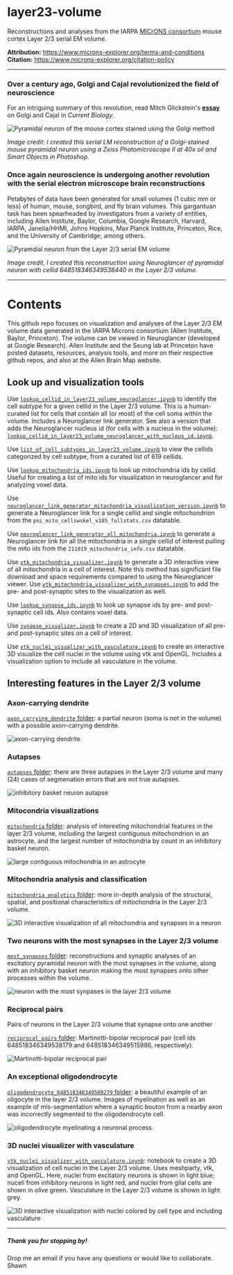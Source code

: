 # layer23-volume
Reconstructions and analyses from the IARPA [MICrONS consortium](https://www.iarpa.gov/research-programs/microns) mouse cortex Layer 2/3 serial EM volume.

**Attribution:** https://www.microns-explorer.org/terms-and-conditions<br>
**Citation:** https://www.microns-explorer.org/citation-policy<br>

***

### Over a century ago, Golgi and Cajal revolutionized the field of neuroscience

For an intriguing summary of this revolution, read Mitch Glickstein's [**essay**](https://www.cell.com/current-biology/pdf/S0960-9822(06)01203-6.pdf) on Golgi and Cajal in <em>Current Biology</em>.

![Pyramidal neuron of the mouse cortex stained using the Golgi method](img/golgistain.png "Serial LM reconstruction of Golgi stained neuron")


<em>Image credit: I created this serial LM reconstruction of a Golgi-stained mouse pyramidal neuron using a Zeiss Photomicroscope II at 40x oil and Smart Objects in Photoshop.</em>

### Once again neuroscience is undergoing another revolution with the serial electron microscope brain reconstructions

Petabytes of data have been generated for small volumes (1 cubic mm or less) of human, mouse, songbird, and fly brain volumes. This gargantuan task has been spearheaded by investigators from a variety of entities, including Allen Institute, Baylor, Columbia, Google Research, Harvard, IARPA, Janelia/HHMI, Johns Hopkins, Max Planck Institute, Princeton, Rice, and the University of Cambridge, among others.  

![Pyramdial neuron from the Layer 2/3 serial EM volume](img/layer23pyr.png "Serial EM reconstruction using Neuroglancer")


<em>Image credit, I created this reconstruction using Neuroglancer of pyramidal neuron with cellid 648518346349538440 in the Layer 2/3 volume.</em>  

***

# Contents
This github repo focuses on visualization and analyses of the Layer 2/3 EM volume data generated in the IARPA Microns consortium (Allen Institute, Baylor, Princeton). The volume can be viewed in Neuroglancer (developed at Google Research). Allen Institute and the Seung lab at Princeton have posted datasets, resources, analysis tools, and more on their respective github repos, and also at the Allen Brain Map website. 

## Look up and visualization tools

Use [`lookup_cellid_in_layer23_volume_neuroglancer.ipynb`](https://github.com/shandran/layer23-volume/blob/main/lookup_cellid_in_layer23_volume_neuroglancer.ipynb) to identify the cell subtype for a given cellid in the Layer 2/3 volume. This is a human-curated list for cells that contain all (or most) of the cell soma within the volume. Includes a Neuroglancer link generator. See also a version that adds the Neuroglancer nucleus id (for cells with a nucleus in the volume): [`lookup_cellid_in_layer23_volume_neuroglancer_with_nucleus_id.ipynb`](https://github.com/shandran/layer23-volume/blob/main/lookup_cellid_in_layer23_volume_neuroglancer_with_nucleus_id.ipynb).

Use [`list_of_cell_subtypes_in_layer23_volume.ipynb`](https://github.com/shandran/layer23-volume/blob/main/list_of_cell_subtypes_in_layer23_volume.ipynb) to view the cellids categorized by cell subtype, from a curated list of 619 cellids.

Use [`lookup_mitochondria_ids.ipynb`](https://github.com/shandran/layer23-volume/blob/main/lookup_mitochondria_ids.ipynb) to look up mitochondria ids by cellid. Useful for creating a list of mito ids for visualization in neuroglancer and for analyzing voxel data.

Use [`neuroglancer_link_generator_mitochondria_visualization_version.ipynb`](https://github.com/shandran/layer23-volume/blob/main/mitochondria_analytics/neuroglancer_link_generator_mitochondria_visualization_version.ipynb) to generate a Neuroglancer link for a single cellid and single mitochondrion from the `pni_mito_cellswskel_v185_fullstats.csv` datatable.

Use [`neuroglancer_link_generator_all_mitochondria.ipynb`](https://github.com/shandran/layer23-volume/blob/main/mitochondria_analytics/neuroglancer_link_generator_all_mitochondria.ipynb) to generate a Neuroglancer link for all the mitochondria in a single cellid of interest pulling the mito ids from the `211019_mitochondria_info.csv` datatable.

Use [`vtk_mitochondria_visualizer.ipynb`](https://github.com/shandran/layer23-volume/blob/main/mitochondria_analytics/vtk_mitochondria_visualizer.ipynb) to generate a 3D interactive view of all mitochondria in a cell of interest. Note this method has significant file download and space requirements compared to using the Neuroglancer viewer. Use [`vtk_mitochondria_visualizer_with_synapses.ipynb`](https://github.com/shandran/layer23-volume/blob/main/mitochondria_analytics/vtk_mitochondria_visualizer_with_synapses.ipynb) to add the pre- and post-synaptic sites to the visualization as well. 

Use [`lookup_synapse_ids.ipynb`](https://github.com/shandran/layer23-volume/blob/main/lookup_synapse_ids.ipynb) to look up synapse ids by pre- and post-synaptic cell ids. Also contains voxel data.

Use [`synapse_visualizer.ipynb`](https://github.com/shandran/layer23-volume/blob/main/synapse_visualizer.ipynb) to create a 2D and 3D visualization of all pre- and post-synaptic sites on a cell of interest.

Use [`vtk_nuclei_visualizer_with_vasculature.ipynb`](https://github.com/shandran/layer23-volume/blob/main/vtk_nuclei_visualizer_with_vasculature.ipynb) to create an interactive 3D visualize the cell nuclei in the volume using vtk and OpenGL. Includes a visualization option to include all vasculature in the volume. 

## Interesting features in the Layer 2/3 volume

### Axon-carrying dendrite
[`axon_carrying_dendrite` folder](https://github.com/shandran/layer23-volume/tree/main/axon_carrying_dendrite): a partial neuron (soma is not in the volume) with a possible axon-carrying dendrite.

![axon-carrying dendrite](axon_carrying_dendrite/axon-carrying-dendrite-synapse_sites.png "axon-carrying dendrite")

### Autapses
[`autapses` folder](https://github.com/shandran/layer23-volume/tree/main/autapses): there are three autapses in the Layer 2/3 volume and many (24) cases of segmenation errors that are not true autapses.

![inhibitory basket neuron autapse](autapses/autapse_cellid_648518346349528994.png "inhibitory basket neuron autapse") 

### Mitocondria visualizations
[`mitochondria` folder](https://github.com/shandran/layer23-volume/tree/main/mitochondria): analysis of interesting mitochondrial features in the layer 2/3 volume, including the largest contiguous mitochondrion in an astrocyte, and the largest number of mitochondria by count in an inhibitory basket neuron.

![large contiguous mitochondria in an astrocyte](mitochondria/astrocyte_mitos.png "large contiguous mitochondria in an astrocyte")

### Mitochondria analysis and classification
[`mitochondria analytics` folder](https://github.com/shandran/layer23-volume/tree/main/mitochondria_analytics): more in-depth analysis of the structural, spatial, and positional characteristics of mitochondria in the Layer 2/3 volume.

![3D interactive visualization of all mitochondria and synapses in a neuron](mitochondria_analytics/3dvtk_mito_synapses.png "3D interactive visualization of all mitochondria and synapses in a neuron")

### Two neurons with the most synapses in the Layer 2/3 volume
[`most_synapses` folder](https://github.com/shandran/layer23-volume/tree/main/most_synapses): reconstructions and synaptic analyses of an excitatory pyramidal neuron with the most synapses in the volume, along with an inhibitory basket neuron making the most synapses onto other processes within the volume. 

![neuron with the most synpases in the layer 2/3 volume](most_synapses/pyramidal_neuron.png "neuron with the most synpases in the layer 2/3 volume")

### Reciprocal pairs
Pairs of neurons in the Layer 2/3 volume that synapse onto one another

[`reciprocal_pairs` folder](https://github.com/shandran/layer23-volume/tree/main/reciprocal_pairs): Martinotti-bipolar reciprocal pair (cell ids 648518346349538179 and 648518346349515986, respectively).  

![Martinotti-bipolar reciprocal pair](reciprocal_pairs/martinotti_bipolar_reciprocal_pairs.png "Martinotti-bipolar reciprocal pair")


### An exceptional oligodendrocyte
[`oligodendrocyte_648518346349508279` folder](https://github.com/shandran/layer23-volume/tree/main/oligodendrocyte_648518346349508279): a beautiful example of an oligocyte in the layer 2/3 volume. Images of myelination as well as an example of mis-segmentation where a synaptic bouton from a nearby axon was incorrectly segmented to the oligodendrocyte cell.

![oligodendrocyte myelinating a neuronal process](oligodendrocyte_648518346349508279/oligo_neurite_vtk.png "oligodendrocyte myelinating a neuronal process")

### 3D nuclei visualizer with vasculature
[`vtk_nuclei_visualizer_with_vasculature.ipynb`](https://github.com/shandran/layer23-volume/blob/main/vtk_nuclei_visualizer_with_vasculature.ipynb): notebook to create a 3D visualization of cell nuclei in the Layer 2/3 volume. Uses meshparty, vtk, and OpenGL. Here, nuclei from excitatory neurons is shown in light blue; nuceli from inhibitory neurons in light red, and nuclei from glial cells are shown in olive green. Vasculature in the Layer 2/3 volume is shown in light grey. 

![3D interactive visualization with nuclei colored by cell type and including vasculature](img/vtk_nuclei_visualizer_with_vasculature.png "3D interactive visualization with nuclei colored by cell type and including vasculature")

***

##### Thank you for stopping by!

Drop me an email if you have any questions or would like to collaborate.
Shawn
